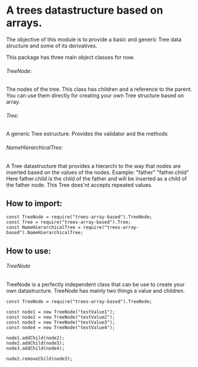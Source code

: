 # A trees datastructure based on arrays.

The objective of this module is to provide a basic and generic Tree data structure and some of its derivatives.

This package has three main object classes for now.

###### TreeNode:
The nodes of the tree. 
This class has children and a reference to the parent.
You can use them directly for creating your own Tree structure based on array.

###### Tree:
A generic Tree estructure.
Provides the validator and the methods 

###### NameHierarchicalTree:
A Tree datastructure that provides a hierarchi to the way that nodes are inserted based on the values of the nodes.
Example:
"father"
"father.child"
Here father.child is the child of the father and will be inserted as a child of the father node.
This Tree does'nt accepts repeated values.

## How to import:
```
const TreeNode = require("trees-array-based").TreeNode;
const Tree = require("trees-array-based").Tree;
const NameHierarchicalTree = require("trees-array-based").NameHierarchicalTree;
```
## How to use:
###### TreeNode
TreeNode is a perfectly independent class that can be use to create your own datastructure.
TreeNode has mainly two things a value and children.
```
const TreeNode = require("trees-array-based").TreeNode;

const node1 = new TreeNode("testValue1");
const node2 = new TreeNode("testValue2");
const node3 = new TreeNode("testValue3");
const node4 = new TreeNode("testValue4");

node1.addChild(node2);
node2.addChild(node3);
node3.addChild(node4);

node2.removeChild(node3);
```